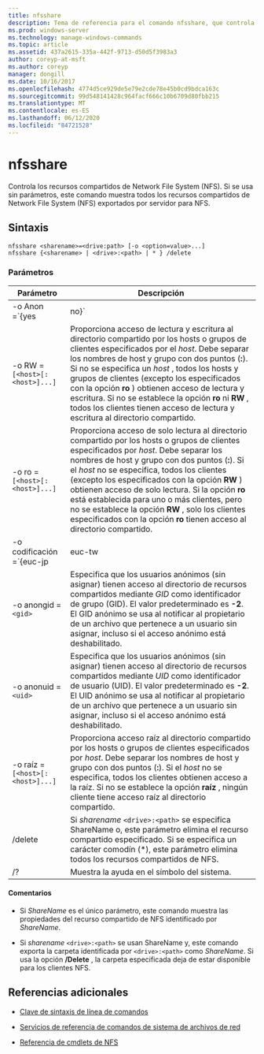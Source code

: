 ```yaml
---
title: nfsshare
description: Tema de referencia para el comando nfsshare, que controla los recursos compartidos de Network File System (NFS).
ms.prod: windows-server
ms.technology: manage-windows-commands
ms.topic: article
ms.assetid: 437a2615-335a-442f-9713-d50d5f3983a3
author: coreyp-at-msft
ms.author: coreyp
manager: dongill
ms.date: 10/16/2017
ms.openlocfilehash: 4774d5ce929de5e79e2cde78e45b0cd9bdca163c
ms.sourcegitcommit: 99d548141428c964facf666c10b6709d80fbb215
ms.translationtype: MT
ms.contentlocale: es-ES
ms.lasthandoff: 06/12/2020
ms.locfileid: "84721528"
---
```

# <a name="nfsshare"></a>nfsshare

Controla los recursos compartidos de Network File System (NFS). Si se usa sin parámetros, este comando muestra todos los recursos compartidos de Network File System (NFS) exportados por servidor para NFS.

## <a name="syntax"></a>Sintaxis

```
nfsshare <sharename>=<drive:path> [-o <option=value>...]
nfsshare {<sharename> | <drive>:<path> | * } /delete
```

### <a name="parameters"></a>Parámetros

| Parámetro | Descripción |
| --------- | ----------- |
| -o Anon =`{yes|no}` | Especifica si los usuarios anónimos (sin asignar) pueden tener acceso al directorio de recursos compartidos. |
| -o RW =`[<host>[:<host>]...]` | Proporciona acceso de lectura y escritura al directorio compartido por los hosts o grupos de clientes especificados por el *host*. Debe separar los nombres de host y grupo con dos puntos (**:**). Si no se especifica un *host* , todos los hosts y grupos de clientes (excepto los especificados con la opción **ro** ) obtienen acceso de lectura y escritura. Si no se establece la opción **ro** ni **RW** , todos los clientes tienen acceso de lectura y escritura al directorio compartido. |
| -o ro =`[<host>[:<host>]...]` | Proporciona acceso de solo lectura al directorio compartido por los hosts o grupos de clientes especificados por *host*. Debe separar los nombres de host y grupo con dos puntos (**:**). Si el *host* no se especifica, todos los clientes (excepto los especificados con la opción **RW** ) obtienen acceso de solo lectura. Si la opción **ro** está establecida para uno o más clientes, pero no se establece la opción **RW** , solo los clientes especificados con la opción **ro** tienen acceso al directorio compartido. |
| -o codificación =`{euc-jp|euc-tw|euc-kr|shift-jis|Big5|Ksc5601|Gb2312-80|Ansi)` | Especifica la codificación de idioma que se va a configurar en un recurso compartido NFS. Solo puede utilizar un idioma en el recurso compartido. Este valor puede incluir cualquiera de los siguientes valores:<ul><li>**EUC-jp:** Japonés</li><li>**EUC-TW:** Chino</li><li>**EUC-KR:** Coreano</li><li>**Shift-JIS:** Japonés</li><li>**Big5:** Chino</li><li>**Ksc5601:** Coreano</li><li>**Gb2312-80:** Chino Simplificado</li><li>**ANSI:** Codificado con ANSI</li></ul> |
| -o anongid =`<gid>` | Especifica que los usuarios anónimos (sin asignar) tienen acceso al directorio de recursos compartidos mediante *GID* como identificador de grupo (GID). El valor predeterminado es **-2**. El GID anónimo se usa al notificar al propietario de un archivo que pertenece a un usuario sin asignar, incluso si el acceso anónimo está deshabilitado. |
| -o anonuid =`<uid>` | Especifica que los usuarios anónimos (sin asignar) tienen acceso al directorio de recursos compartidos mediante *UID* como identificador de usuario (UID). El valor predeterminado es **-2**. El UID anónimo se usa al notificar al propietario de un archivo que pertenece a un usuario sin asignar, incluso si el acceso anónimo está deshabilitado. |
| -o raíz =`[<host>[:<host>]...]` | Proporciona acceso raíz al directorio compartido por los hosts o grupos de clientes especificados por *host*. Debe separar los nombres de host y grupo con dos puntos (**:**). Si el *host* no se especifica, todos los clientes obtienen acceso a la raíz. Si no se establece la opción **raíz** , ningún cliente tiene acceso raíz al directorio compartido. |
| /delete | Si *sharename* `<drive>:<path>` se especifica ShareName o, este parámetro elimina el recurso compartido especificado. Si se especifica un carácter comodín (*), este parámetro elimina todos los recursos compartidos de NFS. |
| /? | Muestra la ayuda en el símbolo del sistema. |

#### <a name="remarks"></a>Comentarios

- Si *ShareName* es el único parámetro, este comando muestra las propiedades del recurso compartido de NFS identificado por *ShareName*.

- Si *sharename* `<drive>:<path>` se usan ShareName y, este comando exporta la carpeta identificada por `<drive>:<path>` como *ShareName*. Si usa la opción **/Delete** , la carpeta especificada deja de estar disponible para los clientes NFS.

## <a name="additional-references"></a>Referencias adicionales

- [Clave de sintaxis de línea de comandos](command-line-syntax-key.md)

- [Servicios de referencia de comandos de sistema de archivos de red](services-for-network-file-system-command-reference.md)

- [Referencia de cmdlets de NFS](https://docs.microsoft.com/powershell/module/nfs)
